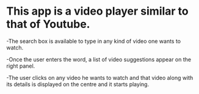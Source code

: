 # This app is a video player similar to that of Youtube.

-The search box is available to type in any kind of video one wants to watch.

-Once the user enters the word, a list of video suggestions appear on the right panel.

-The user clicks on any video he wants to watch and that video along with its details is displayed on the centre and it starts playing.
